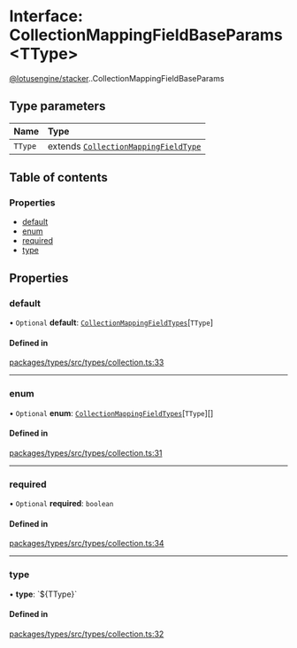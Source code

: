 # Interface: CollectionMappingFieldBaseParams<TType\>

[@lotusengine/stacker](../wiki/@lotusengine.stacker).[<internal>](../wiki/@lotusengine.stacker.%3Cinternal%3E).CollectionMappingFieldBaseParams

## Type parameters

| Name | Type |
| :------ | :------ |
| `TType` | extends [`CollectionMappingFieldType`](../wiki/@lotusengine.stacker.%3Cinternal%3E.CollectionMappingFieldType) |

## Table of contents

### Properties

- [default](../wiki/@lotusengine.stacker.%3Cinternal%3E.CollectionMappingFieldBaseParams#default)
- [enum](../wiki/@lotusengine.stacker.%3Cinternal%3E.CollectionMappingFieldBaseParams#enum)
- [required](../wiki/@lotusengine.stacker.%3Cinternal%3E.CollectionMappingFieldBaseParams#required)
- [type](../wiki/@lotusengine.stacker.%3Cinternal%3E.CollectionMappingFieldBaseParams#type)

## Properties

### default

• `Optional` **default**: [`CollectionMappingFieldTypes`](../wiki/@lotusengine.stacker.%3Cinternal%3E#collectionmappingfieldtypes)[`TType`]

#### Defined in

[packages/types/src/types/collection.ts:33](https://github.com/lotusengine/sdk/blob/fdb90a3/packages/types/src/types/collection.ts#L33)

___

### enum

• `Optional` **enum**: [`CollectionMappingFieldTypes`](../wiki/@lotusengine.stacker.%3Cinternal%3E#collectionmappingfieldtypes)[`TType`][]

#### Defined in

[packages/types/src/types/collection.ts:31](https://github.com/lotusengine/sdk/blob/fdb90a3/packages/types/src/types/collection.ts#L31)

___

### required

• `Optional` **required**: `boolean`

#### Defined in

[packages/types/src/types/collection.ts:34](https://github.com/lotusengine/sdk/blob/fdb90a3/packages/types/src/types/collection.ts#L34)

___

### type

• **type**: \`${TType}\`

#### Defined in

[packages/types/src/types/collection.ts:32](https://github.com/lotusengine/sdk/blob/fdb90a3/packages/types/src/types/collection.ts#L32)
